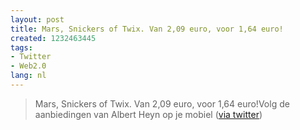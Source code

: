 ```yaml
---
layout: post
title: Mars, Snickers of Twix. Van 2,09 euro, voor 1,64 euro!
created: 1232463445
tags:
- Twitter
- Web2.0
lang: nl
---
```

> Mars, Snickers of Twix. Van 2,09 euro, voor 1,64 euro!Volg de aanbiedingen van Albert Heyn op je mobiel ([via twitter](http://twitter.com/AHBonus))
